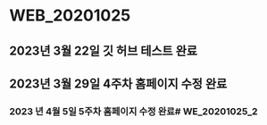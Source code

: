 # WEB_20201025

## 2023년 3월 22일 깃 허브 테스트 완료

## 2023년 3월 29일 4주차 홈페이지 수정 완료

### 2023 년 4월 5일 5주차 홈페이지 수정 완료# WE_20201025_2
